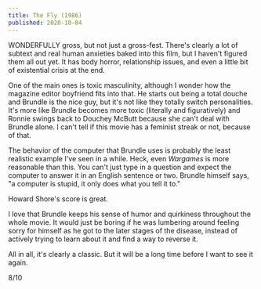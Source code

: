```yaml
---
title: The Fly (1986)
published: 2020-10-04
---
```


WONDERFULLY gross, but not just a gross-fest. There's clearly a lot of subtext and real human anxieties baked into this film, but I haven't figured them all out yet. It has body horror, relationship issues, and even a little bit of existential crisis at the end.

One of the main ones is toxic masculinity, although I wonder how the magazine editor boyfriend fits into that. He starts out being a total douche and Brundle is the nice guy, but it's not like they totally switch personalities. It's more like Brundle becomes more toxic (literally and figuratively) and Ronnie swings back to Douchey McButt because she can't deal with Brundle alone. I can't tell if this movie has a feminist streak or not, because of that.

The behavior of the computer that Brundle uses is probably the least realistic example I've seen in a while. Heck, even _Wargames_ is more reasonable than this. You can't just type in a question and expect the computer to answer it in an English sentence or two. Brundle himself says, "a computer is stupid, it only does what you tell it to."

Howard Shore's score is great.

I love that Brundle keeps his sense of humor and quirkiness throughout the whole movie. It would just be boring if he was lumbering around feeling sorry for himself as he got to the later stages of the disease, instead of actively trying to learn about it and find a way to reverse it.

All in all, it's clearly a classic. But it will be a long time before I want to see it again.

8/10
